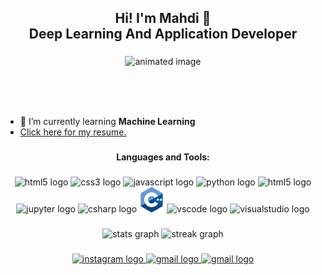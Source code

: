 

<!--
**MahdiTheProgrammer/MahdiTheProgrammer** is a ✨ _special_ ✨ repository because its `README.md` (this file) appears on your GitHub profile.

Here are some ideas to get you started:

- 🔭 I’m currently working on ...
- 🌱 I’m currently learning ...
- 👯 I’m looking to collaborate on ...
- 🤔 I’m looking for help with ...
- 💬 Ask me about ...
- 📫 How to reach me: ...
- 😄 Pronouns: ...
- ⚡ Fun fact: ...
-->
<h2 align="center">Hi! I'm Mahdi 👋<br> Deep Learning And Application Developer
</h2>


###
<div align="center">
<img src="https://camo.githubusercontent.com/40165a147c3dcea0fa1db780bb533fc5f98546ccfb9d5d05ddb2f429277f5348/68747470733a2f2f616e616c7974696373696e6469616d61672e636f6d2f77702d636f6e74656e742f75706c6f6164732f323031382f31322f646576656c6f7065722d6472696262626c652e676966" 
alt="animated image" height="350px"/>
</div> 

<br><br><br>

- 🌱 I’m currently learning **Machine Learning**
- <a href="https://docs.google.com/document/d/1uoMz7S6fRGsYy2_L6Kd_pYD7JGX6Li3e/edit?usp=sharing&ouid=109998015315440659960&rtpof=true&sd=true">Click here for my resume.</a>

###

<h4 align="center">Languages and Tools:</h4>

###

<div align="center">
  <img src="https://cdn.jsdelivr.net/gh/devicons/devicon/icons/html5/html5-original.svg" height="40" width="50" alt="html5 logo"  />
  <img src="https://cdn.jsdelivr.net/gh/devicons/devicon/icons/css3/css3-original.svg" height="40" width="50" alt="css3 logo"  />
  <img src="https://cdn.jsdelivr.net/gh/devicons/devicon/icons/javascript/javascript-original.svg" height="40" width="50" alt="javascript logo"/>
  <img src="https://cdn.jsdelivr.net/gh/devicons/devicon/icons/python/python-original.svg" height="40" width="50" alt="python logo"  />
    <img src="https://upload.wikimedia.org/wikipedia/commons/thumb/c/c6/PyTorch_logo_black.svg/1280px-PyTorch_logo_black.svg.png" height="40" width="auto" alt="html5 logo"  />
  <img src="https://cdn.jsdelivr.net/gh/devicons/devicon/icons/jupyter/jupyter-original.svg" height="40" width="50" alt="jupyter logo"  />
  <img src="https://cdn.jsdelivr.net/gh/devicons/devicon/icons/csharp/csharp-original.svg" height="40" width="50" alt="csharp logo"  />
  <img src="https://raw.githubusercontent.com/devicons/devicon/master/icons/cplusplus/cplusplus-original.svg" alt="cplusplus" width="40" height="40"/>
  <img src="https://cdn.jsdelivr.net/gh/devicons/devicon/icons/vscode/vscode-original.svg" height="40" width="50" alt="vscode logo"  />
  <img src="https://cdn.jsdelivr.net/gh/devicons/devicon/icons/visualstudio/visualstudio-plain.svg" height="40" width="50" alt="visualstudio logo"  />
</div>

###

<p align="left"></p>



###

<p align="left"></p>

###


<div align="center">
  <img src="https://github-readme-stats.vercel.app/api?username=MahdiTheProgrammer&hide_title=false&hide_rank=false&show_icons=true&include_all_commits=true&count_private=true&disable_animations=false&theme=github_dark&locale=en&hide_border=true&order=1" height="150" alt="stats graph"  />
    <img src="https://streak-stats.demolab.com?user=MahdiTheProgrammer&locale=en&mode=weekly&theme=github_dark&hide_border=true&border_radius=5&order=3" height="150" alt="streak graph"  />
<!--   <img src="https://github-readme-stats.vercel.app/api/top-langs?username=MahdiTheProgrammer&locale=en&hide_title=false&layout=compact&card_width=320&langs_count=50&theme=github_dark&hide_border=true&order=2" height="300" alt="languages graph"  /><br> -->

</div>

###

<div align="center">
  <a href="https://www.instagram.com/mahdi.panahpour/" target="_blank">
    <img src="https://raw.githubusercontent.com/maurodesouza/profile-readme-generator/master/src/assets/icons/social/instagram/default.svg" width="52" height="40" alt="instagram logo"  />
  </a>
  <a href="mailto:panahpourmohamadmahdi62@gmail.com" target="_blank">
    <img src="https://raw.githubusercontent.com/maurodesouza/profile-readme-generator/master/src/assets/icons/social/gmail/default.svg" width="52" height="40" alt="gmail logo"  />
  </a>
    <a href="https://join.skype.com/invite/gd7ZI66HdBCm" target="_blank">
    <img src="https://icons-for-free.com/download-icon-skype+icon-1320192366103438270_512.png" width="40" height="40" alt="gmail logo"  />
  </a>

###




###
